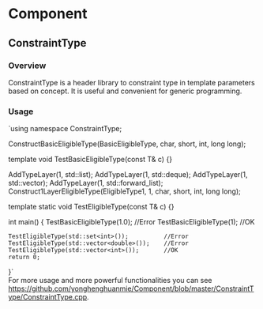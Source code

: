 # Component
## ConstraintType
### Overview
ConstraintType is a header library to constraint type in template parameters based on concept. It is useful and convenient for generic programming.  
### Usage
`using namespace ConstraintType;

ConstructBasicEligibleType(BasicEligibleType, char, short, int, long long);

template<BasicEligibleType T>
void TestBasicEligibleType(const T& c) {}

AddTypeLayer(1, std::list);
AddTypeLayer(1, std::deque);
AddTypeLayer(1, std::vector);
AddTypeLayer(1, std::forward_list);
Construct1LayerEligibleType(EligibleType1, 1, char, short, int, long long);

template<EligibleType1 T>
static void TestEligibleType(const T& c) {}


int main()
{
	TestBasicEligibleType(1.0);					//Error
	TestBasicEligibleType(1);					//OK

	TestEligibleType(std::set<int>());			//Error
	TestEligibleType(std::vector<double>());	//Error
	TestEligibleType(std::vector<int>());		//OK
	return 0;
}`  
For more usage and more powerful functionalities you can see https://github.com/yonghenghuanmie/Component/blob/master/ConstraintType/ConstraintType.cpp.
